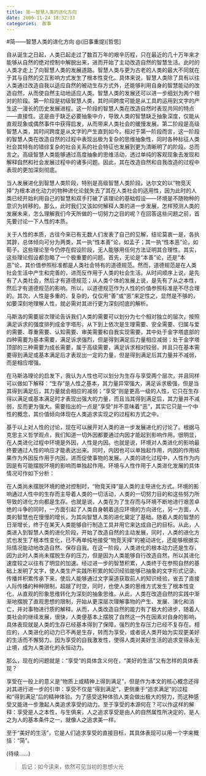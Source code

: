 ```yaml
---
title: 简——智慧人类的进化方向
date: 2006-11-24 18:32:33
categories:  故事
---
```


#简——智慧人类的进化方向 
@(旧事重提)[哲思]

自从诞生之日起，人类已起走过了数百万年的艰辛历程，只在最近的几十万年来才能够从自然的绝对控制中解脱出来，进而开始了主动改造自然的智慧生活。此时的人类才走上了向智慧人类的发展道路。智慧人类与更为古老的人类的最大不同就在于其与自然的交互影响方式发生了根本性变化。具体来说，智慧人类除了具有以往人类通过改造自我以适应自然的被动生存方式外，还能够利用自身的智慧能动的改造自然，从而使自然主动地适应人类。智慧人类的发展还可以进一步细划为两个相对的阶段。第一阶段是初级智慧人类，其时间跨度可能是从工具的运用到文字的产生这一漫长的历史发展进程。这一阶段的智慧人类在改造自然时表现共同的特点——直接性。这是由于缺乏必要抽象中介，导致人类的智慧缺乏抽象深度，仅能从直观现象或偶然事件中获得启发，从而带来人类社会的缓慢发展。第二阶段是高级智慧人类，其时间跨度是从文字的产生直到如今。相对于第一阶段而言，这一阶段的智慧人类在改造自然的过程中表现出极为复杂的思维抽象性，同时各种标征人类社会其特有的错综复杂的社会关系的社会特征也发展到更为清晰明了的阶段。总而言之。高级智慧人类能够通过高度抽象的思维活动，透过单纯的客观现象去发现和解释自然和社会发展过程中的诸多问题。因此，其在改造自然和自我改造的过程中表现的更加深刻彻底。 ­


当人发展进化到智慧人类阶段，特别是高级智慧人类阶段，达尔文的以“物竞天择”为根本进化动力的物种进化论就失去了其在人类社会的适用性，因为此时的人类已经开始利用自己的智慧和双手打破了该理论的基础假设——环境是不随物种的意识为转移的。那么，此时我们又该如何解释人类的进一步发展，怎样预测人类的发展未来，怎么理解我们今天所做的一切努力之目的呢？在回答这些问题之前，首先要讨论一下人性的本质。 ­


关于人性的本质，古往今来已有无数人们发表了自己的见解，结论莫衷一是，各执其辞，总体倾向可分为两类，其一执“性本善”论，如孟子；其一执“性本恶”论，如荀子。这些理论至今仍停在假设阶段，无人能够用任何方法证明其合理性。其实，这些理论假设都忽略了一个极重要的问题。首先，无论是“本善”论，还是“本恶”论，其价值参照标准都是人类社会特有的道德规范。然而，道德规范是在人类社会生活中产生和完善的，进而反作用于人类的社会生活。从时间顺序上说，是先有了人类社会，然后才有道德规范；从人类个体的发展上说，是先有了从之本性，然后才有道德规范的影响。所以，以道德规范作为人性的价值参照标准是不尽合理的。其次，人性是多重的、复杂的，仅仅用“善”或“恶”来定性之，显然是不够的，如要深刻地理解人性，就必需对其进行更为深刻彻底的解析。 ­


马斯洛的需要层次理论告诉我们人类的需要可以划分为七个相对独立的层次，按照满足诉求的强度排列成金字塔形，从下到上依次是生理需要、安全需要、归属与爱的需要、尊重需要、认知需要、审美需要和自我实现需要，其中处于金字塔底部的四种需要为基本需要，满足诉求强烈，但是得到满足后力量相应减弱；处于金字塔顶部的三种需要为成长需要，属于高级需要，满足诉求相对较弱，并且只在基本需要得到满足或基本满足后才表现出一定的力量，但是得到满足后其力量并不减弱，而是相应增强。 ­


在马斯洛理论的启发下，我认为人性也可以划分为生存与享受两个层次，并且同样可以做如下解释：“生存”是人性之基本，其力量异常强大，满足诉求极强，但是当其得到满足后，其力量就会相应的减弱；“享受”则是更高一级的人性，它只在生存得以满足或基本满足时才表现出强大的力量，而且当其得到满足后，其力量并不减弱，反而更为强大。需要指出的一点是“享受”并不意味着“恶”，其实它只是一个中性的概念，其价值倾向体现在人类追求实现之的过程和方式之中。 ­


基于以上对人性的讨论，现在可以展开对人类的进一步发展进化的讨论了。根据马克思主义哲学观点，我们知道一切外因都要通过内因才能起到影响作用。很明显，在人类进化过程中环境是外因，人性是内因。也就是说，环境对人类进化的影响最终要通过人性的响应才能表达出来。同时，内因也可以单独起作用，内因的作用结果作为外因反作用于内因，进而促使事物的发展。人类的进化过程中，人性作为内因是有可能摆脱环境的影响而单独起作用。环境与人性作用于人类进化发展的具体情况可作如下分析： ­


在人类尚未摆脱环境的绝对控制时，“物竞天择”是人类的主导进化方式。环境的影响通过人性中的生存而主导着人类的一切活动，人类的一切努力目的和这些努力所导致的进化方向都是生存。也就是说，人类在为了生存而与环境不断地进行艰苦卓绝的斗争的同时，一方面引起了人类自身朝着适应环境的方向进化，另一方面，人类的智慧也在慢慢的增长，为其向智慧人类的进化奠定了基础。随着人类的智慧的日渐增长，终于在某天人类能够自行制造工具并用它来达成自己的目标。从此，人类进入到智慧人类的进化阶段，开始了改造自然的主动发展，同时，人类的进化方式也发生了根本性变化，已不再单纯地接受“物竞天择”的被动进化，还能够根据实际情况能动地改造自然、保存自我。在这一阶段，人类进化的根本动力还是生存，因为此时人类尚未摆脱生存的压力，但是因为人类能够自行改造自然，所以其进化速度较之以往有了明显的加速。经过进一步的智慧积累，人类终于在参照自然的基础上发明了文字，使人类生产实践所积累的知识经验能够已抽象的文字形式记录、传播并积累传承下来，使后人能够通过文字渠道获取前人的知识经验，省去了直接人际传播的种种限制，超越了时空，同时，也使人类的思维方式发生了根本性变化，从直观的形象思维转化为深刻的抽象思维。从此，人类在改造自然的实践中渐渐地摆脱了直观思想的限制，开始从更深层次理解事物的产生、发展、演化和消亡，并对事物进行质的解释。从而，人类改造自然的能力有了极大的进步，随着人类社会的继续发展，很快，人类便基本上摆脱了自然这一外在因素对自身的影响，具体表现就是人类的生存已经基本得到了保障，强烈的生存压力已经不复存在。相应的，人类进化的动力已不再是生存，转而为享受，或者说人类开始为实现更美好的生活而不懈努力。因为享受的自我激发性，使得人类对美好生活的追求变得永无止境，成为人类进化的永恒动力。 ­


那么，现在的问题就是：“享受”的具体含义何在，“美好的生活”又有怎样的具体表现？ ­


享受在一般上的意义是“物质上或精神上得到满足”，但是作为本文的核心概念还得对其进行进一步的引申：享受不仅是“得到满足”，更侧重于“追求满足”的过程和“得到满足”后的精神体验。为了感受这种体验人类会做出极大的努力，而这种感受又能进一步激起人类追求享受的动力。至于享受的本源何在？可以作这样的解释：享受是人之本性，与生俱来，人之追求享受是由人的自然属性所决定的，是人之为人的基本条件之一，就像人之追求美一样。 ­


至于“美好的生活”，它是人们追求享受的直接目标，其具体表现可以用一个字来概括：“简”。 ­

(待续......)­

>后记：如今读来，依然可见当初的思想火光
